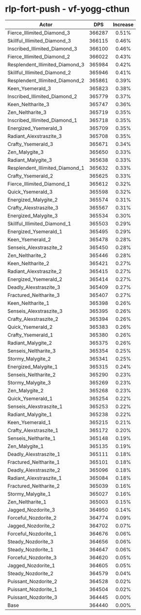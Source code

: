 # rlp-fort-push - vf-yogg-cthun
| Actor | DPS | Increase |
|---|:---:|:---:|
|Fierce_Illimited_Diamond_3|366287|0.51%|
|Skillful_Illimited_Diamond_3|366115|0.46%|
|Inscribed_Illimited_Diamond_3|366100|0.46%|
|Fierce_Illimited_Diamond_2|366022|0.43%|
|Resplendent_Illimited_Diamond_3|365984|0.42%|
|Skillful_Illimited_Diamond_2|365946|0.41%|
|Resplendent_Illimited_Diamond_2|365861|0.39%|
|Keen_Ysemerald_3|365823|0.38%|
|Inscribed_Illimited_Diamond_2|365779|0.37%|
|Keen_Neltharite_3|365747|0.36%|
|Zen_Neltharite_3|365719|0.35%|
|Inscribed_Illimited_Diamond_1|365718|0.35%|
|Energized_Ysemerald_3|365709|0.35%|
|Radiant_Alexstraszite_3|365708|0.35%|
|Crafty_Ysemerald_3|365671|0.34%|
|Zen_Malygite_3|365650|0.33%|
|Radiant_Malygite_3|365638|0.33%|
|Resplendent_Illimited_Diamond_1|365632|0.33%|
|Crafty_Ysemerald_2|365625|0.33%|
|Fierce_Illimited_Diamond_1|365612|0.32%|
|Quick_Ysemerald_3|365598|0.32%|
|Energized_Malygite_2|365574|0.31%|
|Crafty_Alexstraszite_3|365567|0.31%|
|Energized_Malygite_3|365534|0.30%|
|Skillful_Illimited_Diamond_1|365503|0.29%|
|Energized_Ysemerald_1|365495|0.29%|
|Keen_Ysemerald_2|365478|0.28%|
|Senseis_Alexstraszite_2|365450|0.28%|
|Zen_Neltharite_2|365446|0.28%|
|Keen_Neltharite_2|365421|0.27%|
|Radiant_Alexstraszite_2|365415|0.27%|
|Energized_Ysemerald_2|365414|0.27%|
|Deadly_Alexstraszite_3|365409|0.27%|
|Fractured_Neltharite_3|365407|0.27%|
|Keen_Neltharite_1|365398|0.26%|
|Senseis_Alexstraszite_3|365395|0.26%|
|Crafty_Alexstraszite_2|365394|0.26%|
|Quick_Ysemerald_2|365383|0.26%|
|Crafty_Ysemerald_1|365380|0.26%|
|Radiant_Malygite_2|365375|0.26%|
|Senseis_Neltharite_3|365354|0.25%|
|Stormy_Malygite_2|365341|0.25%|
|Energized_Malygite_1|365315|0.24%|
|Senseis_Neltharite_2|365290|0.23%|
|Stormy_Malygite_3|365269|0.23%|
|Zen_Malygite_2|365268|0.23%|
|Quick_Ysemerald_1|365254|0.22%|
|Senseis_Alexstraszite_1|365253|0.22%|
|Radiant_Malygite_1|365238|0.22%|
|Keen_Ysemerald_1|365215|0.21%|
|Crafty_Alexstraszite_1|365172|0.20%|
|Senseis_Neltharite_1|365148|0.19%|
|Zen_Malygite_1|365135|0.19%|
|Deadly_Alexstraszite_1|365111|0.18%|
|Fractured_Neltharite_1|365101|0.18%|
|Deadly_Alexstraszite_2|365096|0.18%|
|Radiant_Alexstraszite_1|365084|0.18%|
|Fractured_Neltharite_2|365039|0.16%|
|Stormy_Malygite_1|365027|0.16%|
|Zen_Neltharite_1|365003|0.15%|
|Jagged_Nozdorite_3|364950|0.14%|
|Forceful_Nozdorite_2|364774|0.09%|
|Jagged_Nozdorite_2|364702|0.07%|
|Forceful_Nozdorite_1|364676|0.06%|
|Steady_Nozdorite_3|364656|0.06%|
|Steady_Nozdorite_1|364647|0.06%|
|Forceful_Nozdorite_3|364620|0.05%|
|Jagged_Nozdorite_1|364605|0.05%|
|Steady_Nozdorite_2|364579|0.04%|
|Puissant_Nozdorite_2|364528|0.02%|
|Puissant_Nozdorite_1|364504|0.02%|
|Puissant_Nozdorite_3|364445|0.00%|
|Base|364440|0.00%|

